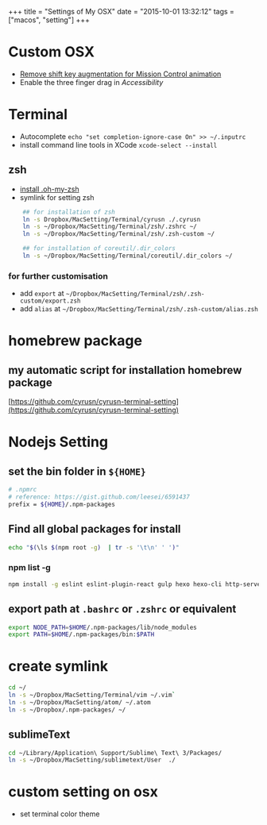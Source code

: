 +++
title = "Settings of My OSX"
date = "2015-10-01 13:32:12"
tags = ["macos", "setting"]
+++
# Custom OSX
- [Remove shift key augmentation for Mission Control animation](http://apple.stackexchange.com/questions/66433/remove-shift-key-augmentation-for-mission-control-animation#answer-115698)
- Enable the three finger drag in *Accessibility*

# Terminal
- Autocomplete `echo "set completion-ignore-case On" >> ~/.inputrc`
- install command line tools in XCode `xcode-select --install`

## zsh
- [install .oh-my-zsh](https://github.com/robbyrussell/oh-my-zsh)
- symlink for setting zsh


```sh
    ## for installation of zsh
    ln -s Dropbox/MacSetting/Terminal/cyrusn ./.cyrusn
    ln -s ~/Dropbox/MacSetting/Terminal/zsh/.zshrc ~/
    ln -s ~/Dropbox/MacSetting/Terminal/zsh/.zsh-custom ~/

    ## for installation of coreutil/.dir_colors
    ln -s ~/Dropbox/MacSetting/Terminal/coreutil/.dir_colors ~/
```


<!--more-->

### for further customisation
- add `export` at `~/Dropbox/MacSetting/Terminal/zsh/.zsh-custom/export.zsh`
- add `alias` at `~/Dropbox/MacSetting/Terminal/zsh/.zsh-custom/alias.zsh`


# homebrew package

## my automatic script for installation homebrew package
[https://github.com/cyrusn/cyrusn-terminal-setting](https://github.com/cyrusn/cyrusn-terminal-setting)

# Nodejs Setting

## set the bin folder in `${HOME}`

```sh
# .npmrc
# reference: https://gist.github.com/leesei/6591437
prefix = ${HOME}/.npm-packages
```



## Find all global packages for install

```sh
echo "$(\ls $(npm root -g)  | tr -s '\t\n' ' ')"
```


### npm list -g

```sh
npm install -g eslint eslint-plugin-react gulp hexo hexo-cli http-server jshint jsxhint lodash node-gyp nodemon
```


## export path at `.bashrc` or `.zshrc` or equivalent


```sh
export NODE_PATH=$HOME/.npm-packages/lib/node_modules
export PATH=$HOME/.npm-packages/bin:$PATH
```



# create symlink


```sh
cd ~/
ln -s ~/Dropbox/MacSetting/Terminal/vim ~/.vim`
ln -s ~/Dropbox/MacSetting/atom/ ~/.atom
ln -s ~/Dropbox/.npm-packages/ ~/
```


## sublimeText

```sh
cd ~/Library/Application\ Support/Sublime\ Text\ 3/Packages/
ln -s ~/Dropbox/MacSetting/sublimetext/User  ./
```


# custom setting on osx
- set terminal color theme

